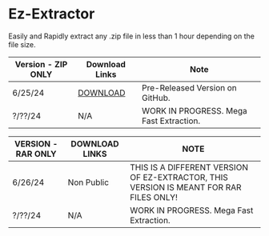 # Ez-Extractor
Easily and Rapidly extract any .zip
file in less than 1 hour depending on the file size.

| Version - ZIP ONLY               |  Download Links        |  Note       |           
| ---------------------- | ------------------------ |------------------------ |
| 6/25/24              |        [DOWNLOAD](https://github.com/Drixxytec/Ez-Extractor/releases/download/Pre-Release/EZEXTRACTOR.exe)| Pre-Released Version on GitHub.|
| ?/??/24             |        N/A| WORK IN PROGRESS. Mega Fast Extraction. |

| VERSION - RAR ONLY   | DOWNLOAD LINKS   |     NOTE       |
|----------------------|-------------------|------------------|
| 6/26/24              |        Non Public| THIS IS A DIFFERENT VERSION OF EZ-EXTRACTOR, THIS VERSION IS MEANT FOR RAR FILES ONLY!|
| ?/??/24             |        N/A| WORK IN PROGRESS. Mega Fast Extraction. |
